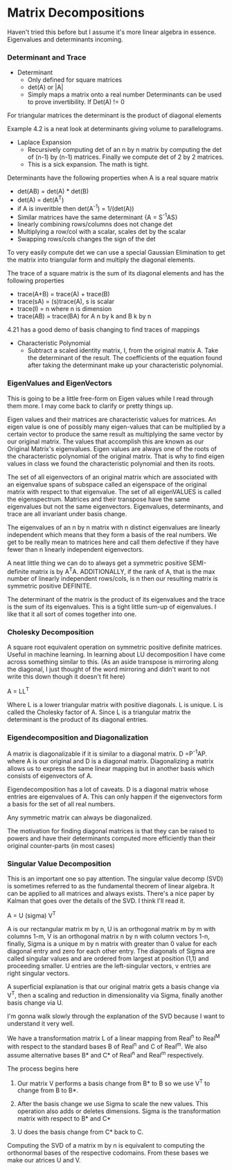 # Matrix Decompositions

Haven't tried this before but I assume it's more linear algebra in essence. Eigenvalues
and determinants incoming.

### Determinant and Trace

* Determinant
  * Only defined for square matrices
  * det(A) or |A|
  * Simply maps a matrix onto a real number
Determinants can be used to prove invertibility. If Det(A) != 0 

For triangular matrices the determinant is the product of diagonal elements

Example 4.2 is a neat look at determinants giving volume to parallelograms.

* Laplace Expansion
  * Recursively computing det of an n by n matrix by computing the det of (n-1) by (n-1) matrices. Finally we compute det of 2 by 2 matrices.
  * This is a sick expansion. The math is tight.

Determinants have the following properties when A is a real square matrix

* det(AB) = det(A) * det(B)
* det(A) = det(A<sup>T</sup>)
* if A is inveritble then det(A<sup>-1</sup>) = 1/(det(A))
* Similar matrices have the same determinant {A = S<sup>-1</sup>AS}
* linearly combining rows/columns does not change det
* Multiplying a row/col with a scalar, scales det by the scalar
* Swapping rows/cols changes the sign of the det

To very easily compute det we can use a special Gaussian Elimination to get the matrix into triangular form and multiply the diagonal elements.

The trace of a square matrix is the sum of its diagonal elements and has the following properties

* trace(A+B) = trace(A) + trace(B)
* trace(sA) = (s)trace(A), s is scalar
* trace(I) = n where n is dimension
* trace(AB) = trace(BA) for A n by k and B k by n

4.21 has a good demo of basis changing to find traces of mappings

* Characteristic Polynomial
  * Subtract a scaled identity matrix, I, from the original matrix A. Take the determinant of the result. The coefficients of the equation found after taking the determinant make up your characteristic polynomial.

### EigenValues and EigenVectors

This is going to be a little free-form on Eigen values while I read through them more. I may come back to clarify or pretty things up.

Eigen values and their matrices are characteristic values for matrices. An eigen value is one of possibly many eigen-values that can be multiplied by a certain vector to produce the same result as multiplying the same vector by our original matrix. The values that accomplish this are known as our Original Matrix's eigenvalues. Eigen values are always one of the roots of the characteristic polynomial of the original matrix. That is why to find eigen values in class we found the characteristic polynomial and then its roots. 

The set of all eigenvectors of an original matrix which are associated with an eigenvalue spans of subspace called an eigenspace of the original matrix with respect to that eigenvalue. The set of all eigenVALUES is called the eigenspectrum. Matrices and their transpose have the same eigenvalues but not the same eigenvectors. Eigenvalues, determinants, and trace are all invariant under basis change. 

The eigenvalues of an n by n matrix with n distinct eigenvalues are linearly independent which means that they form a basis of the real numbers. We get to be really mean to matrices here and call them defective if they have fewer than n linearly independent eigenvectors.

A neat little thing we can do to always get a symmetric positive SEMI-definite matrix is by A<sup>T</sup>A. ADDITIONALLY, if the rank of A, that is the max number of linearly independent rows/cols, is n then our resulting matrix is symmetric positive DEFINITE.

The determinant of the matrix is the product of its eigenvalues and the trace is the sum of its eigenvalues. This is a tight little sum-up of eigenvalues. I like that it all sort of comes together into one.

### Cholesky Decomposition

A square root equivalent operation on symmetric positive definite matrices. Useful in machine learning. In learning about LU decomposition I have come across something similar to this. (As an aside transpose is mirroring along the diagonal, I just thought of the word mirroring and didn't want to not write this down though it doesn't fit here)

A = LL<sup>T</sup>

Where L is a lower triangular matrix with positive diagonals. L is unique. L is called the Cholesky factor of A. Since L is a triangular matrix the determinant is the product of its diagonal entries.

### Eigendecomposition and Diagonalization

A matrix is diagonalizable if it is similar to a diagonal matrix. D =P<sup>-1</sup>AP. where A is our original and D is a diagonal matrix. Diagonalizing a matrix allows us to express the same linear mapping but in another basis which consists of eigenvectors of A. 

Eigendecomposition has a lot of caveats. D is a diagonal matrix whose entries are eigenvalues of A. This can only happen if the eigenvectors form a basis for the set of all real numbers.

Any symmetric matrix can always be diagonalized.

The motivation for finding diagonal matrices is that they can be raised to powers and have their determinants computed more efficiently than their original counter-parts (in most cases)

### Singular Value Decomposition

This is an important one so pay attention. The singular value decomp (SVD) is sometimes referred to as the fundamental theorem of linear algebra. It can be applied to all matrices and always exists. There's a nice paper by Kalman that goes over the details of the SVD. I think I'll read it.

A = U (sigma) V<sup>T</sup>

A is our rectangular matrix m by n, U is an orthogonal matrix m by m with columns 1-m, V is an orthogonal matrix n by n with column vectors 1-n, finally, Sigma is a unique m by n matrix with greater than 0 value for each diagonal entry and zero for each other entry. The diagonals of Sigma are called singular values and are ordered from largest at position (1,1) and proceeding smaller. U entries are the left-singular vectors, v entries are right singular vectors.

A superficial explanation is that our original matrix gets a basis change via V<sup>T</sup>, then a scaling and reduction in dimensionality via Sigma, finally another basis change via U.

I'm gonna walk slowly through the explanation of the SVD because I want to understand it very well.

We have a transformation matrix L of a linear mapping from Real<sup>n</sup> to Real<sup>M</sup> with respect to the standard bases B of Real<sup>n</sup> and C of Real<sup>m</sup>. We also assume alternative bases B* and C* of Real<sup>n</sup> and Real<sup>m</sup> respectively.

The process begins here

1. Our matrix V performs a basis change from B* to B so we use V<sup>T</sup> to change from B to B*. 

2. After the basis change we use Sigma to scale the new values. This operation also adds or deletes dimensions. Sigma is the transformation matrix with respect to B* and C* 

3. U does the basis change from C* back to C.

Computing the SVD  of a matrix m by n is equivalent to computing the orthonormal bases of the respective codomains. From these bases we make our atrices U and V.

